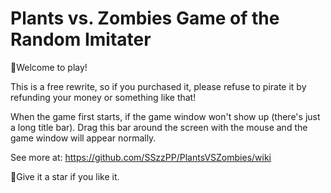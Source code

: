# Plants vs. Zombies Game of the Random Imitater

👏Welcome to play!

This is a free rewrite, so if you purchased it, please refuse to pirate it by refunding your money or something like that!

When the game first starts, if the game window won't show up (there's just a long title bar). Drag this bar around the screen with the mouse and the game window will appear normally.

See more at: https://github.com/SSzzPP/PlantsVSZombies/wiki

🌟Give it a star if you like it.

